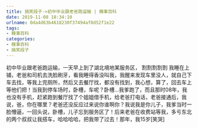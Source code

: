 ```yaml
---
title: 搞笑段子->初中毕业跟老爸跑运输 | 糗事百科
date: 2019-11-08 18:34:10
urlname: 0da4d63b4618230f37494af0d52f1e22
tags: 
- 糗事百科
categories:
- 糗事百科
- 搞笑段子
---
```

初中毕业跟老爸跑运输，一天早上到了湖北境地某服务区，     割割割割割    我睡在上铺，老爸和司机去洗脸刷牙，看我睡得香没叫我，我醒来发现车里没人，就自己下车去找，等我上完厕所，然后又去餐厅找，都没有找到，我心想，算了，回去车上等他们把！当我到停车场时，卧槽，车呢？卧槽…我爹跑了，而且那时08年，我也没有手机，赶紧跑到餐厅找了个姐姐借手机，给老爸打电话，老爸接通后，我说，爸，你在哪里？老爸还没反应过来说你谁啊你？我说我是你儿子，我爹当时一脸懵逼，一回头说，卧槽，儿子忘到服务区了！后来老爸在收费站等我，多亏东北的两个叔叔让我搭车，哈哈哈哈，把我带了过去！那年，我15岁[笑哭]


